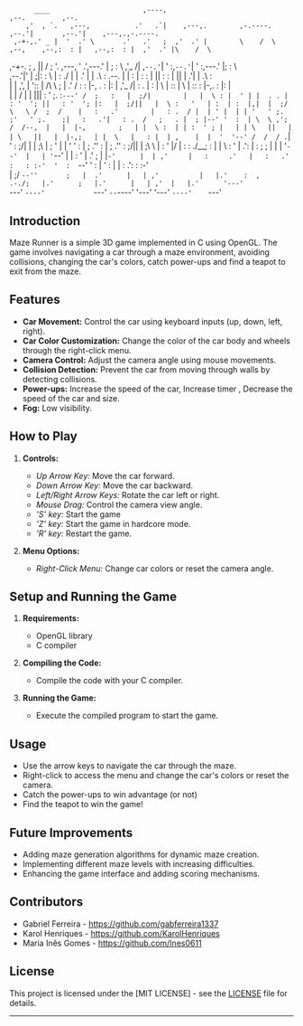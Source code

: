 #                                                                                                                                      
          ____                       ,----,                                                    ,--.         ,--.                      
        ,'  , `.   ,---,           .'   .`|    ,---,.        ,-.----.                        ,--.'|       ,--.'|    ,---,.,-.----.    
     ,-+-,.' _ |  '  .' \       .'   .'   ;  ,'  .' |        \    /  \           ,--,    ,--,:  : |   ,--,:  : |  ,'  .' |\    /  \   
  ,-+-. ;   , || /  ;    '.   ,---, '    .',---.'   |        ;   :    \        ,'_ /| ,`--.'`|  ' :,`--.'`|  ' :,---.'   |;   :    \  
 ,--.'|'   |  ;|:  :       \  |   :     ./ |   |   .'        |   | .\ :   .--. |  | : |   :  :  | ||   :  :  | ||   |   .'|   | .\ :  
|   |  ,', |  '::  |   /\   \ ;   | .'  /  :   :  |-,        .   : |: | ,'_ /| :  . | :   |   \ | ::   |   \ | ::   :  |-,.   : |: |  
|   | /  | |  |||  :  ' ;.   :`---' /  ;   :   |  ;/|        |   |  \ : |  ' | |  . . |   : '  '; ||   : '  '; |:   |  ;/||   |  \ :  
'   | :  | :  |,|  |  ;/  \   \ /  ;  /    |   :   .'        |   : .  / |  | ' |  | | '   ' ;.    ;'   ' ;.    ;|   :   .'|   : .  /  
;   . |  ; |--' '  :  | \  \ ,';  /  /--,  |   |  |-,        ;   | |  \ :  | | :  ' ; |   | | \   ||   | | \   ||   |  |-,;   | |  \  
|   : |  | ,    |  |  '  '--' /  /  / .`|  '   :  ;/|        |   | ;\  \|  ; ' |  | ' '   : |  ; .''   : |  ; .''   :  ;/||   | ;\  \ 
|   : '  |/     |  :  :     ./__;       :  |   |    \        :   ' | \.':  | : ;  ; | |   | '`--'  |   | '`--'  |   |    \:   ' | \.' 
;   | |`-'      |  | ,'     |   :     .'   |   :   .'        :   : :-'  '  :  `--'   \'   : |      '   : |      |   :   .':   : :-'   
|   ;/          `--''       ;   |  .'      |   | ,'          |   |.'    :  ,      .-./;   |.'      ;   |.'      |   | ,'  |   |.'     
'---'                       `---'          `----'            `---'       `--`----'    '---'        '---'        `----'    `---'       
                                                                                                                                      

## Introduction
Maze Runner is a simple 3D game implemented in C using OpenGL. The game involves navigating a car through a maze environment, avoiding collisions, changing the car's colors, catch power-ups and find a teapot to exit from the maze.

## Features
- **Car Movement:** Control the car using keyboard inputs (up, down, left, right).
- **Car Color Customization:** Change the color of the car body and wheels through the right-click menu.
- **Camera Control:** Adjust the camera angle using mouse movements.
- **Collision Detection:** Prevent the car from moving through walls by detecting collisions.
- **Power-ups:** Increase the speed of the car, Increase timer , Decrease the speed of the car and size.
- **Fog:** Low visibility.

## How to Play
1. **Controls:**
    - *Up Arrow Key:* Move the car forward.
    - *Down Arrow Key:* Move the car backward.
    - *Left/Right Arrow Keys:* Rotate the car left or right.
    - *Mouse Drag:* Control the camera view angle.
    - *'S' key:* Start the game
    - *'Z' key:* Start the game in hardcore mode.
    - *'R' key:* Restart the game.

2. **Menu Options:**
    - *Right-Click Menu:* Change car colors or reset the camera angle.

## Setup and Running the Game
1. **Requirements:**
    - OpenGL library
    - C compiler

2. **Compiling the Code:**
    - Compile the code with your C compiler.

3. **Running the Game:**
    - Execute the compiled program to start the game.

## Usage
- Use the arrow keys to navigate the car through the maze.
- Right-click to access the menu and change the car's colors or reset the camera.
- Catch the power-ups to win advantage (or not)
- Find the teapot to win the game!

## Future Improvements
- Adding maze generation algorithms for dynamic maze creation.
- Implementing different maze levels with increasing difficulties.
- Enhancing the game interface and adding scoring mechanisms.

## Contributors
- Gabriel Ferreira - https://github.com/gabferreira1337
- Karol Henriques - https://github.com/KarolHenriques
- Maria Inês Gomes - https://github.com/Ines0611

## License
This project is licensed under the [MIT LICENSE] - see the [LICENSE](link-to-license-file) file for details.

---
